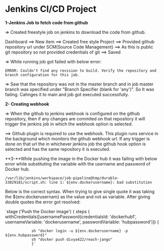 # Jenkins CI/CD Project

**1-Jenkins Job to fetch code from github**

=> Created freestyle job on jenkins to download the code from github.

Dashboard ==> New item ==> Created free style Project ==> Provided github repository url under SCM(Source Code Management) ==> As this is public git repository so not provided credentials of git ==> Saved

=> While running job got failed with below error:

`ERROR: Couldn't find any revision to build. Verify the repository and branch configuration for this job.`

=> Saw that the repository was not in the master branch and in job master branch was specified under "Branch Specifier (blank for 'any')". So It was failing. Cahnges it to main and job got executed successfully.

**2- Creating webhook**

=> When the github to jenkins webhook is configured on the github repository, then if any changes are commited on that repository it will trigger the jenkins job in which the webhook option is selected. 

==> Github plugin is required to use the webhook. This plugin runs service in the background which monitors the github webhook url. If any trigger is done on that url the in whichever jenkins job the github hook option is selected and has the same repository it is executed.

**3-**While pushing the image in the Docker hub it was failing with below error while substituting the variable with the username and password of Docker hub.

`/var/lib/jenkins/workspace/job-pipeline@tmp/durable-33029181/script.sh: line 1: ${env.dockerusername}: bad substitution`

Below is the correct syntax. When trying to give single quote it was taking the ${env.dockerusernam} as the value and not as variable. After giving double quotes the error got resolved:

`stage ('Push the Docker image') {
            steps {
                withCredentials([usernamePassword(credentialsId: 'dockerhub1', usernameVariable: 'dockerusername', passwordVariable: 'hubpassword')]) {
                    
            
                sh "docker login -u ${env.dockerusername} -p ${env.hubpassword}"
                sh "docker push divya422/reach-jango"
                }`
                
